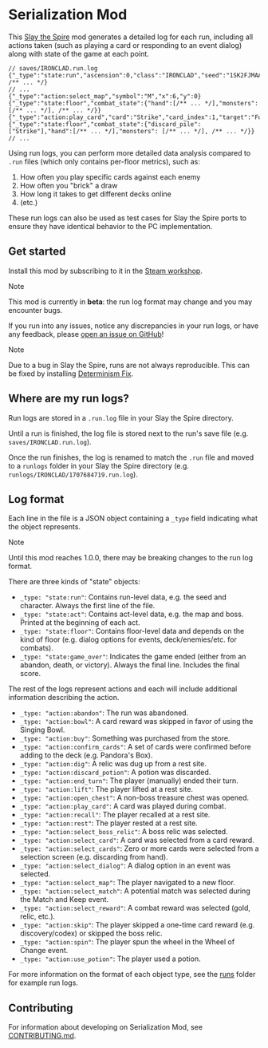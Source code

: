 # Serialization Mod

This [Slay the Spire](https://store.steampowered.com/app/646570/Slay_the_Spire/) mod generates a detailed log for each
run, including all actions taken (such as playing a card or responding to an event dialog) along with state of the game
at each point.

```jsonc
// saves/IRONCLAD.run.log
{"_type":"state:run","ascension":0,"class":"IRONCLAD","seed":"1SK2FJMAA7GY1", /** ... */}
// ...
{"_type":"action:select_map","symbol":"M","x":6,"y":0}
{"_type":"state:floor","combat_state":{"hand":[/** ... */],"monsters": [/** ... */], /** ... */}}
{"_type":"action:play_card","card":"Strike","card_index":1,"target":"FuzzyLouseDefensive","target_index":0}
{"_type":"state:floor","combat_state":{"discard_pile":["Strike"],"hand":[/** ... */],"monsters": [/** ... */], /** ... */}}
// ...
```

Using run logs, you can perform more detailed data analysis compared to `.run` files (which only contains per-floor
metrics), such as:

1. How often you play specific cards against each enemy  
2. How often you "brick" a draw
3. How long it takes to get different decks online
4. (etc.)

These run logs can also be used as test cases for Slay the Spire ports to ensure they have identical behavior to the PC
implementation.

## Get started

Install this mod by subscribing to it in the [Steam workshop](https://steamcommunity.com/workshop/filedetails/?id=3156775649).

> [!NOTE]  
> This mod is currently in **beta**: the run log format may change and you may encounter bugs.
>
> If you run into any issues, notice any discrepancies in your run logs, or have any feedback, please
> [open an issue on GitHub](https://github.com/colinking/serializationmod/issues/new)!

> [!NOTE]  
> Due to a bug in Slay the Spire, runs are not always reproducible. This can be fixed by installing
> [Determinism Fix](https://github.com/colinking/determinismfix).

## Where are my run logs?

Run logs are stored in a `.run.log` file in your Slay the Spire directory.

Until a run is finished, the log file is stored next to the run's save file (e.g. `saves/IRONCLAD.run.log`).

Once the run finishes, the log is renamed to match the `.run` file and moved to a `runlogs` folder in your Slay the
Spire directory (e.g. `runlogs/IRONCLAD/1707684719.run.log`). 

## Log format

Each line in the file is a JSON object containing a `_type` field indicating what the object represents.

> [!NOTE]  
> Until this mod reaches 1.0.0, there may be breaking changes to the run log format.

There are three kinds of "state" objects:
- `_type: "state:run"`: Contains run-level data, e.g. the seed and character. Always the first line of the file.
- `_type: "state:act"`: Contains act-level data, e.g. the map and boss. Printed at the beginning of each act.
- `_type: "state:floor"`: Contains floor-level data and depends on the kind of floor (e.g. dialog options for events, 
  deck/enemies/etc. for combats).
- `_type: "state:game_over"`: Indicates the game ended (either from an abandon, death, or victory). Always the final
  line. Includes the final score.

The rest of the logs represent actions and each will include additional information describing the action.
- `_type: "action:abandon"`: The run was abandoned.
- `_type: "action:bowl"`: A card reward was skipped in favor of using the Singing Bowl.
- `_type: "action:buy"`: Something was purchased from the store.
- `_type: "action:confirm_cards"`: A set of cards were confirmed before adding to the deck (e.g. Pandora's Box).
- `_type: "action:dig"`: A relic was dug up from a rest site.
- `_type: "action:discard_potion"`: A potion was discarded.
- `_type: "action:end_turn"`: The player (manually) ended their turn.
- `_type: "action:lift"`: The player lifted at a rest site.
- `_type: "action:open_chest"`: A non-boss treasure chest was opened.
- `_type: "action:play_card"`: A card was played during combat.
- `_type: "action:recall"`: The player recalled at a rest site.
- `_type: "action:rest"`: The player rested at a rest site.
- `_type: "action:select_boss_relic"`: A boss relic was selected.
- `_type: "action:select_card"`: A card was selected from a card reward.
- `_type: "action:select_cards"`: Zero or more cards were selected from a selection screen (e.g. discarding from hand).
- `_type: "action:select_dialog"`: A dialog option in an event was selected.
- `_type: "action:select_map"`: The player navigated to a new floor.
- `_type: "action:select_match"`: A potential match was selected during the Match and Keep event.
- `_type: "action:select_reward"`: A combat reward was selected (gold, relic, etc.).
- `_type: "action:skip"`: The player skipped a one-time card reward (e.g. discovery/codex) or skipped the boss relic. 
- `_type: "action:spin"`: The player spun the wheel in the Wheel of Change event.
- `_type: "action:use_potion"`: The player used a potion.

For more information on the format of each object type, see the [runs](./runs) folder for example run logs.

## Contributing

For information about developing on Serialization Mod, see [CONTRIBUTING.md](.github/CONTRIBUTING.md).
